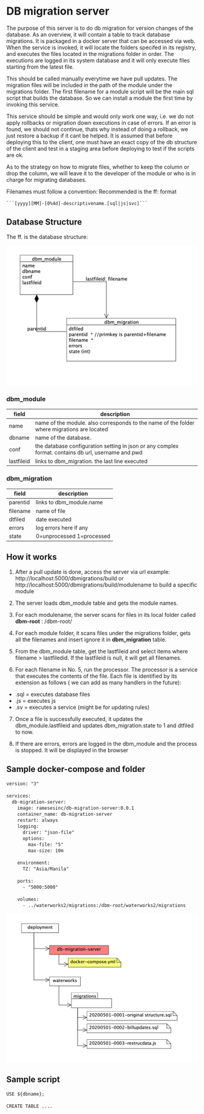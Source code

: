 # DB migration server #

The purpose of this server is to do db migration for version changes of the database. As an overview, it will contain a table to track database migrations. It is packaged in a docker server that can be accessed via web. When the service is invoked, it will locate the folders specifed in its registry, and executes the files located in the migrations folder in order. The executions are logged in its system database and it will only execute files starting from the latest file. 

This should be called manually everytime we have pull updates. The migration files will be included in the path of the module under the migrations folder. The first filename for a module script will be the main sql script that builds the database. So we can install a module the first time by invoking this service. 

This service should be simple and would only work one way, i.e. we do not apply rollbacks or migration down executions in case of errors. If an error is found, we should not continue, thats why instead of doing a rollback, we just restore a backup if it cant be helped. It is assumed that before deploying this to the client, one must have an exact copy of the db structure of the client and test in a staging area before deploying to test if the scripts are ok.  

As to the strategy on how to migrate files, whether to keep the column or drop the column, we will leave it to the developer of the module or who is in charge for migrating databases.

Filenames must follow a convention: Recommended is the ff: format  
	
	```[yyyy][MM]-[0%4d]-descriptivename.[sql|js|svc]```

## Database Structure ##
The ff. is the database structure:

![erd]

### dbm_module ###
| field | description |
|---    |---          |
|name   | name of the module. also corresponds to the name of the folder where migrations are located |
|dbname | name of the database. |
|conf   | the database configuration setting in json or any complex format. contains db url, username and pwd |
|lastfileid | links to dbm_migration. the last line executed |

### dbm_migration ###
| field | description |
|---    |---          |
|parentid | links to dbm_module.name |
|filename | name of file |
|dtfiled | date executed  |
|errors | log errors here if any |
| state| 0=unprocessed 1=processed |



## How it works ##

1. After a pull update is done, access the server via url example: http://localhost:5000/dbmigrations/build or http://localhost:5000/dbmigrations/build/modulename to build a specific module

2. The server loads dbm_module table and gets the module names.

3. For each modulename, the server scans for files in its local folder called __dbm-root__ : /dbm-root/<modulename> 

4. For each module folder, it scans files under the migrations folder, gets all the filenames and insert ignore it in __dbm_migration__ table.

5. From the dbm_module table, get the lastfileid and select items where filename > lastfiledid. If the lastfileid is null, it will get all filenames.

6. For each filename in No. 5, run the processor. The processor is a service that executes the contents of the file. Each file is identified by its extension as follows ( we can add as many handlers in the future):

- .sql = executes database files
- .js  = executes js 
- .sv  = executes a service (might be for updating rules)

7. Once a file is successfully executed, it updates the dbm_module.lastfileid and updates dbm_migration.state to 1 and dtfiled to now. 

8. If there are errors, errors are logged in the dbm_module and the process is stopped. It will be displayed in the browser

## Sample docker-compose and folder ##
```
version: "3"

services:
  db-migration-server:
    image: ramesesinc/db-migration-server:0.0.1
    container_name: db-migration-server
    restart: always
    logging:
      driver: "json-file"
      options: 
        max-file: "5"
        max-size: 10m

    environment:
      TZ: "Asia/Manila"

    ports:
      - "5000:5000"

    volumes:
      - ../waterworks2/migrations:/dbm-root/waterworks2/migrations
```

![folderstruc]

## Sample script ##

```
USE ${dbname};

CREATE TABLE .... 
```


[erd]: ./images/db_migration_erd.png
[folderstruc]: ./images/folderstruc.png